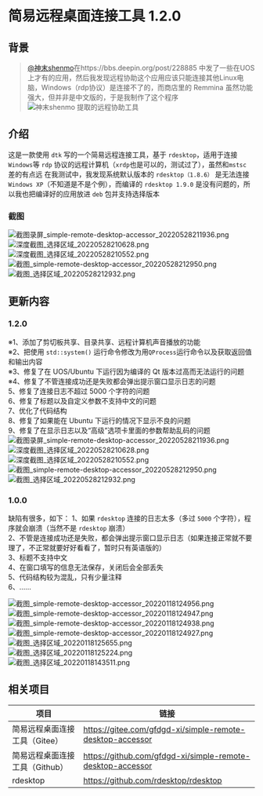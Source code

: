 # 简易远程桌面连接工具 1.2.0
## 背景

> [@神末shenmo](https://bbs.deepin.org/user/279750)在https://bbs.deepin.org/post/228885 中发了一些在UOS上才有的应用，然后我发现远程协助这个应用应该只能连接其他Linux电脑，Windows（rdp协议）是连接不了的，而商店里的 Remmina 虽然功能强大，但并非是中文版的，于是我制作了这个程序
> ![神末shenmo 提取的远程协助工具](https://storage.deepin.org/thread/202112071502382593_%E5%9B%BE%E7%89%87.png)

## 介绍

这是一款使用 `dtk` 写的一个简易远程连接工具，基于 `rdesktop`，适用于连接`Windows`等 `rdp` 协议的远程计算机（`xrdp`也是可以的，测试过了），虽然和`mstsc` 差的有点远
在我测试中，我发现系统默认版本的 `rdesktop（1.8.6）` 是无法连接 `Windows XP`（不知道是不是个例），而编译的 `rdesktop 1.9.0` 是没有问题的，所以我也把编译好的应用放进 `deb` 包并支持选择版本
  
### 截图
![截图录屏_simple-remote-desktop-accessor_20220528211936.png](https://storage.deepin.org/thread/202205282130114462_截图录屏_simple-remote-desktop-accessor_20220528211936.png)
![深度截图_选择区域_20220528210628.png](https://storage.deepin.org/thread/202205282130109227_深度截图_选择区域_20220528210628.png)
![深度截图_选择区域_20220528210552.png](https://storage.deepin.org/thread/202205282130108296_深度截图_选择区域_20220528210552.png)
![截图_simple-remote-desktop-accessor_20220528212950.png](https://storage.deepin.org/thread/202205282130264494_截图_simple-remote-desktop-accessor_20220528212950.png)
![截图_选择区域_20220528212932.png](https://storage.deepin.org/thread/202205282130265167_截图_选择区域_20220528212932.png)

## 更新内容
### 1.2.0
※1、添加了剪切板共享、目录共享、远程计算机声音播放的功能  
※2、把使用 `std::system()` 运行命令修改为用`QProcess`运行命令以及获取返回值和输出内容  
※3、修复了在 UOS/Ubuntu 下运行因为编译的 Qt 版本过高而无法运行的问题  
※4、修复了不管连接成功还是失败都会弹出提示窗口显示日志的问题  
5、修复了连接日志不超过 5000 个字符的问题  
6、修复了标题以及自定义参数不支持中文的问题  
7、优化了代码结构  
8、修复了如果能在 Ubuntu 下运行的情况下显示不良的问题   
9、修复了在显示日志以及“高级”选项卡里面的参数帮助乱码的问题
![截图录屏_simple-remote-desktop-accessor_20220528211936.png](https://storage.deepin.org/thread/202205282130114462_截图录屏_simple-remote-desktop-accessor_20220528211936.png)
![深度截图_选择区域_20220528210628.png](https://storage.deepin.org/thread/202205282130109227_深度截图_选择区域_20220528210628.png)
![深度截图_选择区域_20220528210552.png](https://storage.deepin.org/thread/202205282130108296_深度截图_选择区域_20220528210552.png)
![截图_simple-remote-desktop-accessor_20220528212950.png](https://storage.deepin.org/thread/202205282130264494_截图_simple-remote-desktop-accessor_20220528212950.png)
![截图_选择区域_20220528212932.png](https://storage.deepin.org/thread/202205282130265167_截图_选择区域_20220528212932.png)
### 1.0.0
缺陷有很多，如下：
1、如果 `rdesktop` 连接的日志太多（多过 `5000` 个字符），程序就会崩溃（当然不是 `rdesktop` 崩溃）  
2、不管是连接成功还是失败，都会弹出提示窗口显示日志（如果连接正常就不要理了，不正常就要好好看看了，暂时只有英语版的）  
3、标题不支持中文  
4、在窗口填写的信息无法保存，关闭后会全部丢失  
5、代码结构较为混乱，只有少量注释  
6、……  

![截图_simple-remote-desktop-accessor_20220118124956.png](https://storage.deepin.org/thread/202201181412141466_截图_simple-remote-desktop-accessor_20220118124956.png)
![截图_simple-remote-desktop-accessor_20220118124947.png](https://storage.deepin.org/thread/202201181412131509_截图_simple-remote-desktop-accessor_20220118124947.png)
![截图_simple-remote-desktop-accessor_20220118124938.png](https://storage.deepin.org/thread/202201181412127276_截图_simple-remote-desktop-accessor_20220118124938.png)
![截图_simple-remote-desktop-accessor_20220118124927.png](https://storage.deepin.org/thread/202201181412124405_截图_simple-remote-desktop-accessor_20220118124927.png)
![截图_选择区域_20220118125655.png](https://storage.deepin.org/thread/202201181412102120_截图_选择区域_20220118125655.png)
![截图_选择区域_20220118125224.png](https://storage.deepin.org/thread/202201181412088240_截图_选择区域_20220118125224.png)
![截图_选择区域_20220118143511.png](https://storage.deepin.org/thread/202201181436064267_截图_选择区域_20220118143511.png)

## 相关项目
|项目|链接|
|-|-|
| 简易远程桌面连接工具（Gitee） | https://gitee.com/gfdgd-xi/simple-remote-desktop-accessor |
| 简易远程桌面连接工具（Github） | https://github.com/gfdgd-xi/simple-remote-desktop-accessor |
| rdesktop | https://github.com/rdesktop/rdesktop |
